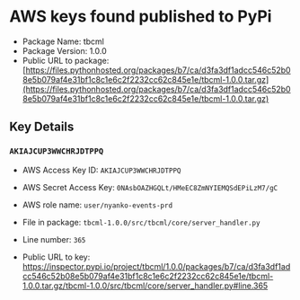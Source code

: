 # AWS keys found published to PyPi

* Package Name: tbcml
* Package Version: 1.0.0
* Public URL to package: [https://files.pythonhosted.org/packages/b7/ca/d3fa3df1adcc546c52b08e5b079af4e31bf1c8c1e6c2f2232cc62c845e1e/tbcml-1.0.0.tar.gz](https://files.pythonhosted.org/packages/b7/ca/d3fa3df1adcc546c52b08e5b079af4e31bf1c8c1e6c2f2232cc62c845e1e/tbcml-1.0.0.tar.gz)

## Key Details

### `AKIAJCUP3WWCHRJDTPPQ`

* AWS Access Key ID: `AKIAJCUP3WWCHRJDTPPQ`
* AWS Secret Access Key: `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` 
* AWS role name: `user/nyanko-events-prd`
* File in package: `tbcml-1.0.0/src/tbcml/core/server_handler.py`
* Line number: `365`

* Public URL to key: https://inspector.pypi.io/project/tbcml/1.0.0/packages/b7/ca/d3fa3df1adcc546c52b08e5b079af4e31bf1c8c1e6c2f2232cc62c845e1e/tbcml-1.0.0.tar.gz/tbcml-1.0.0/src/tbcml/core/server_handler.py#line.365


